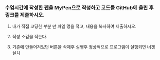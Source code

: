 ### 수업시간에 작성한 펜을 MyPen으로 작성하고 코드를 GitHub에 올린 후 링크를 제출하시오.

1. 내가 직접 코딩한 부분 만 파일 명을 적고, 내용을 복사하여 제출하시오.
2. 작성 소감을 적는다.

1. 기존에 만들어져있던 버튼을 삭제후 실행후 정상적으로 프로그램이 실행되면 너겟설치

 
